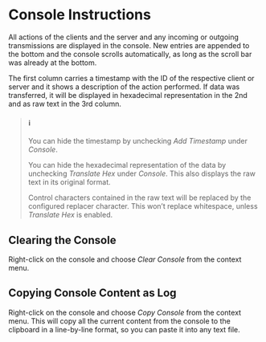 # Console Instructions

All actions of the clients and the server and any incoming or outgoing transmissions are displayed in the console. New entries are appended to the bottom and the console scrolls automatically, as long as the scroll bar was already at the bottom.

The first column carries a timestamp with the ID of the respective client or server and it shows a description of the action performed. If data was transferred, it will be displayed in hexadecimal representation in the 2nd and as raw text in the 3rd column.

> #### :information_source:
>
>You can hide the timestamp by unchecking *Add Timestamp* under *Console*.
>
>You can hide the hexadecimal representation of the data by unchecking *Translate Hex* under *Console*. This also displays the raw text in its original format.
>
>Control characters contained in the raw text will be replaced by the configured replacer character. This won’t replace whitespace, unless *Translate Hex* is enabled.

## Clearing the Console

Right-click on the console and choose *Clear Console* from the context menu.

## Copying Console Content as Log

Right-click on the console and choose *Copy Console* from the context menu. This will copy all the current content from the console to the clipboard in a line-by-line format, so you can paste it into any text file.
